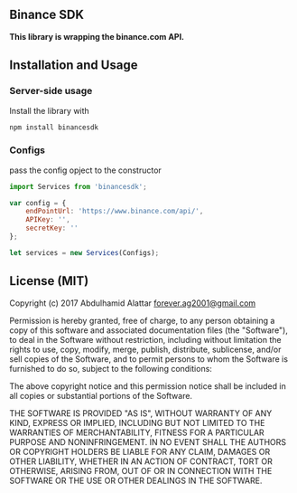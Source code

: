 

## Binance SDK

**This library is wrapping the binance.com API.**



## Installation and Usage

### Server-side usage

Install the library with 
```js
npm install binancesdk
```

### Configs

pass the config opject to the constructor 

```js
import Services from 'binancesdk';

var config = {
    endPointUrl: 'https://www.binance.com/api/',
    APIKey: '',
    secretKey: ''
};

let services = new Services(Configs);

```



## License (MIT)


Copyright (c) 2017 Abdulhamid Alattar <forever.ag2001@gmail.com>

Permission is hereby granted, free of charge, to any person obtaining
a copy of this software and associated documentation files (the
"Software"), to deal in the Software without restriction, including
without limitation the rights to use, copy, modify, merge, publish,
distribute, sublicense, and/or sell copies of the Software, and to
permit persons to whom the Software is furnished to do so, subject to
the following conditions:

The above copyright notice and this permission notice shall be
included in all copies or substantial portions of the Software.

THE SOFTWARE IS PROVIDED "AS IS", WITHOUT WARRANTY OF ANY KIND,
EXPRESS OR IMPLIED, INCLUDING BUT NOT LIMITED TO THE WARRANTIES OF
MERCHANTABILITY, FITNESS FOR A PARTICULAR PURPOSE AND
NONINFRINGEMENT. IN NO EVENT SHALL THE AUTHORS OR COPYRIGHT HOLDERS BE
LIABLE FOR ANY CLAIM, DAMAGES OR OTHER LIABILITY, WHETHER IN AN ACTION
OF CONTRACT, TORT OR OTHERWISE, ARISING FROM, OUT OF OR IN CONNECTION
WITH THE SOFTWARE OR THE USE OR OTHER DEALINGS IN THE SOFTWARE.

